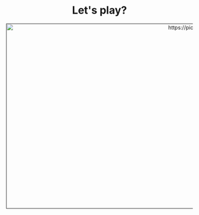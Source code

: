 
<div align="center">
  <h1> Let's play? </h1>
  <a href=""><img src="https://wallpapercave.com/wp/wp3321100.jpg" width="1000" height="500" border="0" alt="https://picasion.com/" /></a>
</div> 

